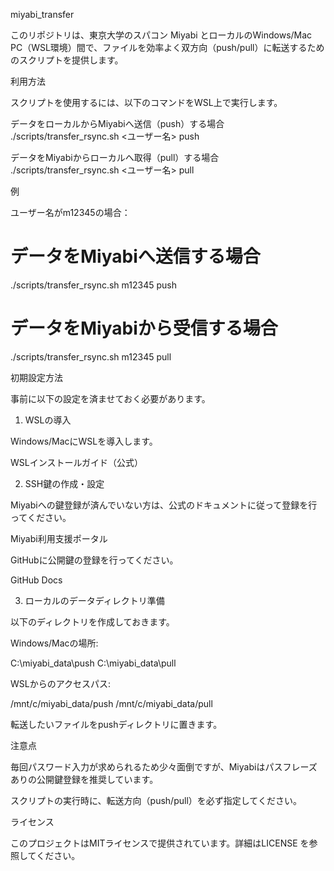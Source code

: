 miyabi_transfer

このリポジトリは、東京大学のスパコン Miyabi とローカルのWindows/Mac PC（WSL環境）間で、ファイルを効率よく双方向（push/pull）に転送するためのスクリプトを提供します。

利用方法

スクリプトを使用するには、以下のコマンドをWSL上で実行します。

データをローカルからMiyabiへ送信（push）する場合
./scripts/transfer_rsync.sh <ユーザー名> push

データをMiyabiからローカルへ取得（pull）する場合
./scripts/transfer_rsync.sh <ユーザー名> pull

例

ユーザー名がm12345の場合：

# データをMiyabiへ送信する場合
./scripts/transfer_rsync.sh m12345 push

# データをMiyabiから受信する場合
./scripts/transfer_rsync.sh m12345 pull

初期設定方法

事前に以下の設定を済ませておく必要があります。

1. WSLの導入

Windows/MacにWSLを導入します。

WSLインストールガイド（公式）

2. SSH鍵の作成・設定

Miyabiへの鍵登録が済んでいない方は、公式のドキュメントに従って登録を行ってください。

Miyabi利用支援ポータル

GitHubに公開鍵の登録を行ってください。

GitHub Docs

3. ローカルのデータディレクトリ準備

以下のディレクトリを作成しておきます。

Windows/Macの場所:

C:\miyabi_data\push
C:\miyabi_data\pull


WSLからのアクセスパス:

/mnt/c/miyabi_data/push
/mnt/c/miyabi_data/pull


転送したいファイルをpushディレクトリに置きます。

注意点

毎回パスワード入力が求められるため少々面倒ですが、Miyabiはパスフレーズありの公開鍵登録を推奨しています。

スクリプトの実行時に、転送方向（push/pull）を必ず指定してください。

ライセンス

このプロジェクトはMITライセンスで提供されています。詳細はLICENSE
を参照してください。
